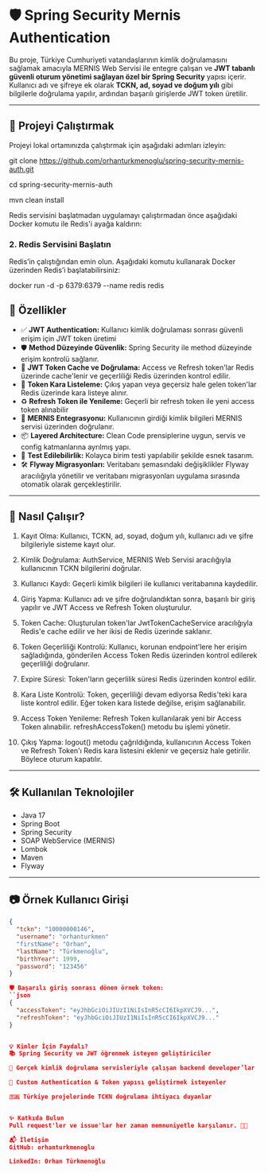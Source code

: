 # 🛡️ Spring Security Mernis Authentication

Bu proje, Türkiye Cumhuriyeti vatandaşlarının kimlik doğrulamasını sağlamak amacıyla MERNIS Web Servisi ile entegre çalışan ve **JWT tabanlı güvenli oturum yönetimi sağlayan özel bir Spring Security** yapısı içerir.
Kullanıcı adı ve şifreye ek olarak **TCKN, ad, soyad ve doğum yılı** gibi bilgilerle doğrulama yapılır, ardından başarılı girişlerde JWT token üretilir.

---


## 📁 Projeyi Çalıştırmak

Projeyi lokal ortamınızda çalıştırmak için aşağıdaki adımları izleyin:

git clone https://github.com/orhanturkmenoglu/spring-security-mernis-auth.git

cd spring-security-mernis-auth

mvn clean install

Redis servisini başlatmadan uygulamayı çalıştırmadan önce aşağıdaki Docker komutu ile Redis'i ayağa kaldırın:
 
### 2. Redis Servisini Başlatın

Redis’in çalıştığından emin olun. Aşağıdaki komutu kullanarak Docker üzerinden Redis’i başlatabilirsiniz:


docker run -d -p 6379:6379 --name redis redis


## 🚀 Özellikler

- ✅ **JWT Authentication:** Kullanıcı kimlik doğrulaması sonrası güvenli erişim için JWT token üretimi
- 🛡️ **Method Düzeyinde Güvenlik:** Spring Security ile method düzeyinde erişim kontrolü sağlanır.
- 💾 **JWT Token Cache ve Doğrulama:** Access ve Refresh token'lar Redis üzerinde cache'lenir ve geçerliliği Redis üzerinden kontrol edilir.
- 🔁 **Token Kara Listeleme:** Çıkış yapan veya geçersiz hale gelen token'lar Redis üzerinde kara listeye alınır.
- ♻️ **Refresh Token ile Yenileme:** Geçerli bir refresh token ile yeni access token alınabilir
- 🔐 **MERNIS Entegrasyonu:** Kullanıcının girdiği kimlik bilgileri MERNIS servisi üzerinden doğrulanır.
- 📦 **Layered Architecture:** Clean Code prensiplerine uygun, servis ve config katmanlarına ayrılmış yapı.
- 🧪 **Test Edilebilirlik:** Kolayca birim testi yapılabilir şekilde esnek tasarım.
- 🛠️ **Flyway Migrasyonları:** Veritabanı şemasındaki değişiklikler Flyway aracılığıyla yönetilir ve veritabanı migrasyonları uygulama sırasında otomatik olarak gerçekleştirilir.



---

## 🧠 Nasıl Çalışır?
1. Kayıt Olma: Kullanıcı, TCKN, ad, soyad, doğum yılı, kullanıcı adı ve şifre bilgileriyle sisteme kayıt olur.

2. Kimlik Doğrulama: AuthService, MERNIS Web Servisi aracılığıyla kullanıcının TCKN bilgilerini doğrular.

3. Kullanıcı Kaydı: Geçerli kimlik bilgileri ile kullanıcı veritabanına kaydedilir.

4. Giriş Yapma: Kullanıcı adı ve şifre doğrulandıktan sonra, başarılı bir giriş yapılır ve JWT Access ve Refresh Token oluşturulur.

5. Token Cache: Oluşturulan token'lar JwtTokenCacheService aracılığıyla Redis'e cache edilir ve her ikisi de Redis üzerinde saklanır.

6. Token Geçerliliği Kontrolü: Kullanıcı, korunan endpoint'lere her erişim sağladığında, gönderilen Access Token Redis üzerinden kontrol edilerek geçerliliği doğrulanır.

7. Expire Süresi: Token'ların geçerlilik süresi Redis üzerinden kontrol edilir.

7. Kara Liste Kontrolü: Token, geçerliliği devam ediyorsa Redis'teki kara liste kontrol edilir. Eğer token kara listede değilse, erişim sağlanabilir.

8. Access Token Yenileme: Refresh Token kullanılarak yeni bir Access Token alınabilir. refreshAccessToken() metodu bu işlemi yönetir.

9. Çıkış Yapma: logout() metodu çağrıldığında, kullanıcının Access Token ve Refresh Token'ı Redis kara listesini eklenir ve geçersiz hale getirilir. Böylece oturum kapatılır.

---

## 🛠️ Kullanılan Teknolojiler

- Java 17
- Spring Boot
- Spring Security
- SOAP WebService (MERNIS)
- Lombok
- Maven
- Flyway

---

## 📷 Örnek Kullanıcı Girişi

```json
{
  "tckn": "10000000146",
  "username": "orhanturkmen"
  "firstName": "Orhan",
  "lastName": "Türkmenoğlu",
  "birthYear": 1999,
  "password": "123456"
}

🛡️ Başarılı giriş sonrası dönen örnek token:
``json
{
  "accessToken": "eyJhbGciOiJIUzI1NiIsInR5cCI6IkpXVCJ9...",
  "refreshToken": "eyJhbGciOiJIUzI1NiIsInR5cCI6IkpXVCJ9..."
}


💡 Kimler İçin Faydalı?
📚 Spring Security ve JWT öğrenmek isteyen geliştiriciler

🧾 Gerçek kimlik doğrulama servisleriyle çalışan backend developer’lar

🧪 Custom Authentication & Token yapısı geliştirmek isteyenler

🇹🇷 Türkiye projelerinde TCKN doğrulama ihtiyacı duyanlar


✨ Katkıda Bulun
Pull request'ler ve issue'lar her zaman memnuniyetle karşılanır. 👨‍💻

📬 İletişim
GitHub: orhanturkmenoglu

LinkedIn: Orhan Türkmenoğlu



